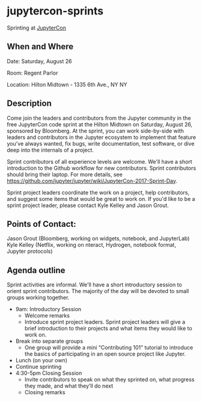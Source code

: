 # jupytercon-sprints

Sprinting at [JupyterCon](https://conferences.oreilly.com/jupyter/jup-ny)

## When and Where

Date: Saturday, August 26

Room: Regent Parlor

Location: Hilton Midtown - 1335 6th Ave., NY NY

## Description

Come join the leaders and contributors from the Jupyter community in the free JupyterCon code sprint at the Hilton Midtown on Saturday, August 26, sponsored by Bloomberg. At the sprint, you can work side-by-side with leaders and contributors in the Jupyter ecosystem to implement that feature you've always wanted, fix bugs, write documentation, test software, or dive deep into the internals of a project.

Sprint contributors of all experience levels are welcome. We'll have a short introduction to the Github workflow for new contributors. Sprint contributors should bring their laptop. For more details, see https://github.com/jupyter/jupyter/wiki/JupyterCon-2017-Sprint-Day.

Sprint project leaders coordinate the work on a project, help contributors, and suggest some items that would be great to work on. If you'd like to be a sprint project leader, please contact Kyle Kelley and Jason Grout.

## Points of Contact:

Jason Grout (Bloomberg, working on widgets, notebook, and JupyterLab)
Kyle Kelley (Netflix, working on nteract, Hydrogen, notebook format, Jupyter protocols)

## Agenda outline

Sprint activities are informal. We'll have a short introductory session to orient sprint contributors. The majority of the day will be devoted to small groups working together.

* 9am: Introductory Session
  * Welcome remarks
  * Introduce sprint project leaders. Sprint project leaders will give a brief introduction to their projects and what items they would like to work on.
* Break into separate groups
  * One group will provide a mini “Contributing 101” tutorial to introduce the basics of participating in an open source project like Jupyter.
* Lunch (on your own)
* Continue sprinting
* 4:30-5pm Closing Session
  * Invite contributors to speak on what they sprinted on, what progress they made, and what they’ll do next
  * Closing remarks
